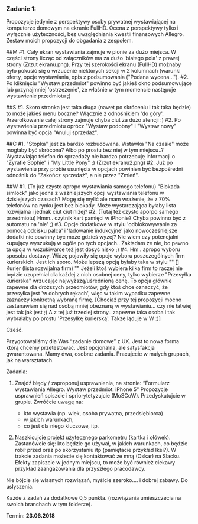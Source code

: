 ### Zadanie 1:
Propozycje jedynie z perspektywy osoby prywatnej wystawiającej na komputerze domowym na ekranie FullHD.
Ocena z perspektywy tylko i wyłącznie użyteczności, bez uwzględniania kwestii finansowych Allegro.
Zestaw moich propozycji do obgadania z zespołem.

##M
#1.
Cały ekran wystawiania zajmuje w pionie za dużo miejsca. W części strony licząc od załączników ma za dużo 'białego pola'
z prawej strony (Zrzut ekranu.png). Przy tej szerokości ekranu (FullHD) możnaby było pokusić się o wrzucenie niektórych sekcji
w 2 kolumnach (warunki oferty, opcje wystawiania, opis z podsumowania ("Podana wycena...").
#2.
Po kliknięciu "Wystaw przedmiot" powinno być jakieś okno podsumowujące lub przynajmniej 'ostrzeżenie',
że właśnie w tym momencie następuje wystawienie przedmiotu ;)

##S
#1.
Skoro stronka jest taka długa (nawet po skróceniu i tak taka będzie) to może jakieś menu boczne? Włącznie z odnośnikiem 'do góry'.
Przerolkowanie całej strony zajmuje chyba ciut za dużo atencji :)
#2.
Po wystawieniu przedmiotu oprócz "Wystaw podobny" i "Wystaw nowy" powinna być opcja "Anuluj sprzedaż".

##C
#1.
"Stopka" jest za bardzo rozbudowana. Wstawka "Na czasie" może mogłaby być skrócona? Albo po prostu bez niej w tym miejscu..?
Wystawiając telefon do sprzedaży nie bardzo potrzebuję informacji o "Żyrafie Sophie" i "My Little Pony" ;) (Zrzut ekranu2.png)
#2.
Już po wystawieniu przy próbie usunięcia w opcjach powinien być bezpośredni odnośnik do "Zakończ sprzedaż",
a nie przez "Zmień".

##W
#1.
(To już czysto apropo wystawiania samego telefonu) "Blokada simlock" jako jedna z ważniejszych opcji wystawiania
telefonu w dzisiejszych czasach? Mogę się mylić ale mam wrażenie, że z 70% telefonów na rynku jest bez blokady.
Może wystarczająca byłaby lista rozwijalna i jednak ciut ciut niżej?
#2.
(Tutaj też czysto aporpo samego przedmiotu) Hmm.. czytnik kart pamięci w iPhonie? Chyba powinno być z automatu na 'nie' ;)
#3.
Opcje dodatkowe w stylu 'odblokowywanie za pomocą odcisku palca' i 'ładowanie indukcyjne' jako nowocześniejsze dodatki
nie powinny być może gdzieś wyżej? Nie wiem czy potencjalni kupujący wyszukują w ogóle po tych opcjach..
Zakładam że nie, bo pewno ta opcja w wszukiwarce też jest dosyć nisko ;)
#4.
Hm.. apropo wyboru sposobu dostawy. Widzę pojawiły się opcje wyboru poszczególnych firm kurierskich. Jest ich sporo.
Może lepszą opcją byłaby taka w stylu "" [] Kurier (lista rozwijalna firm) "" Jeżeli ktoś wybiera kilka firm to raczej
nie będzie uzupełniał dla każdej z nich osobnej ceny, tylko wybierze "Przesyłka kurierska" wrzucając najwyższą/uśrednioną cenę.
To opcja głównie zapewne dla droższych przedmiotów, gdy ktoś chce oznaczyć, że przesyłka jest 'w dobrych rękach',
więc w takim wypadku zapewne zaznaczy konkretną wybraną firmę.
[Chociaż przy tej propozycji mocno zastanawiam się nad osobą mniej obeznaną w wystawianiu... czy nie łatwiej jest tak jak jest ;)
A z tej już trzeciej strony.. zapewne taka osoba i tak wybrałaby po prostu 'Przesyłkę kurierską'. Takze ląduje w W :)]




Cześć.

Przygotowaliśmy dla Was “zadanie domowe” z UX. Jest to nowa forma którą chcemy przetestować. 
Jest opcjonalna, ale satysfakcja gwarantowana.
Mamy dwa, osobne zadania. Pracujecie w małych grupach, jak na warsztatach.
 
Zadania:

1. Znajdź błędy / zaproponuj usprawnienia, na stronie:
“Formularz wystawiania Allegro. Wystaw przedmiot: iPhone 5"
Propozycje usprawnień spiszcie i spriorytetyzujcie (MoSCoW). Przedyskutujcie w grupie.
Zwróćcie uwagę na: 
    * kto wystawia (np. wiek, osoba prywatna, przedsiębiorca)
    * w jakich warunkach, 
    * co jest dla niego kluczowe, itp.

2. Naszkicujcie projekt użytecznego parkometru (kartka i ołówek).
Zastanówcie się: kto będzie go używał, w jakich warunkach, co będzie robił przed oraz po skorzystaniu itp (pamiętacie przykład Ikei?).
W trakcie zadania możecie się kontaktować ze mną (Oskar) na Slacku.
Efekty zapiszcie w jednym miejscu, to może być również ciekawy przykład zaangażowania dla przyszłego pracodawcy. 


Nie bójcie się własnych rozwiązań, myślcie szeroko…. i dobrej zabawy. Do usłyszenia.

Każde z zadań za dodatkowe 0,5 punkta. (rozwiązania umieszczecia na swoich branchach w tym folderze).

Termin: **23.06.2018**